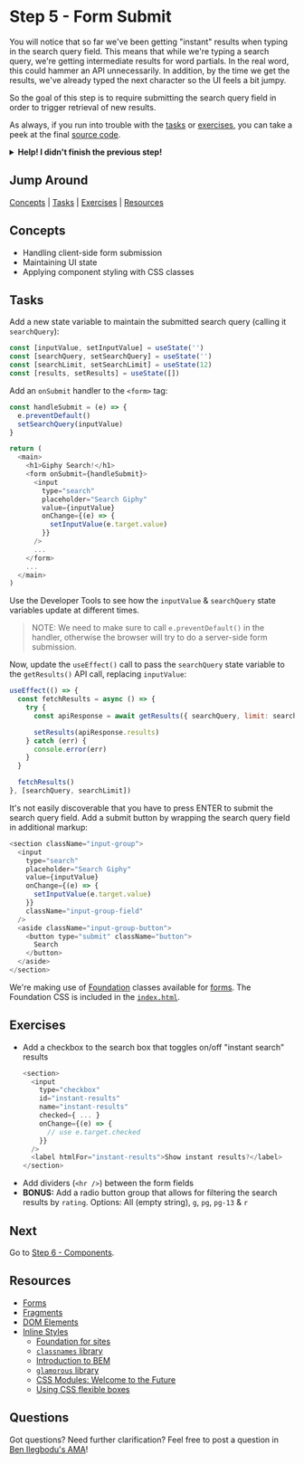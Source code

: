 # Step 5 - Form Submit

You will notice that so far we've been getting "instant" results when typing in the search query field. This means that while we're typing a search query, we're getting intermediate results for word partials. In the real word, this could hammer an API unnecessarily. In addition, by the time we get the results, we've already typed the next character so the UI feels a bit jumpy.

So the goal of this step is to require submitting the search query field in order to trigger retrieval of new results.

As always, if you run into trouble with the [tasks](#tasks) or [exercises](#exercises), you can take a peek at the final [source code](./).

<details>
  <summary><b>Help! I didn't finish the previous step!</b></summary>

If you didn't successfully complete the previous step, you can jump right in by copying the step.

Complete the [setup instructions](../00-begin) if you have not yet followed them.

Ensure you're in the root folder of the repo:

```sh
cd react-workshop
```

Remove the existing workshop directory if you had previously started elsewhere:

```sh
rm -rf src/workshop
```

Copy the previous step as a starting point:

```sh
cp -r src/react/04-lists src/workshop
```

Ensure [`src/index.js`](../../index.js#L3) is still pointing to the `workshop` App:

```js
import App from './workshop/App'
```

Start the app:

```sh
npm start
```

After the app is initially built, a new browser window should open up at [http://localhost:3000/](http://localhost:3000/), and you should be able to continue on with the tasks below.

</details>

## Jump Around

[Concepts](#concepts) | [Tasks](#tasks) | [Exercises](#exercises) | [Resources](#resources)

## Concepts

- Handling client-side form submission
- Maintaining UI state
- Applying component styling with CSS classes

## Tasks

Add a new state variable to maintain the submitted search query (calling it `searchQuery`):

```js
const [inputValue, setInputValue] = useState('')
const [searchQuery, setSearchQuery] = useState('')
const [searchLimit, setSearchLimit] = useState(12)
const [results, setResults] = useState([])
```

Add an `onSubmit` handler to the `<form>` tag:

```js
const handleSubmit = (e) => {
  e.preventDefault()
  setSearchQuery(inputValue)
}

return (
  <main>
    <h1>Giphy Search!</h1>
    <form onSubmit={handleSubmit}>
      <input
        type="search"
        placeholder="Search Giphy"
        value={inputValue}
        onChange={(e) => {
          setInputValue(e.target.value)
        }}
      />
      ...
    </form>
    ...
  </main>
)
```

Use the Developer Tools to see how the `inputValue` & `searchQuery` state variables update at different times.

> NOTE: We need to make sure to call `e.preventDefault()` in the handler, otherwise the browser will try to do a server-side form submission.

Now, update the `useEffect()` call to pass the `searchQuery` state variable to the `getResults()` API call, replacing `inputValue`:

```js
useEffect(() => {
  const fetchResults = async () => {
    try {
      const apiResponse = await getResults({ searchQuery, limit: searchLimit })

      setResults(apiResponse.results)
    } catch (err) {
      console.error(err)
    }
  }

  fetchResults()
}, [searchQuery, searchLimit])
```

It's not easily discoverable that you have to press ENTER to submit the search query field. Add a submit button by wrapping the search query field in additional markup:

```js
<section className="input-group">
  <input
    type="search"
    placeholder="Search Giphy"
    value={inputValue}
    onChange={(e) => {
      setInputValue(e.target.value)
    }}
    className="input-group-field"
  />
  <aside className="input-group-button">
    <button type="submit" className="button">
      Search
    </button>
  </aside>
</section>
```

We're making use of [Foundation](https://get.foundation/sites/docs/forms.html) classes available for [forms](https://get.foundation/sites/docs/forms.html). The Foundation CSS is included in the [`index.html`](../../../public/index.html).

## Exercises

- Add a checkbox to the search box that toggles on/off "instant search" results
  ```js
  <section>
    <input
      type="checkbox"
      id="instant-results"
      name="instant-results"
      checked={ ... }
      onChange={(e) => {
        // use e.target.checked
      }}
    />
    <label htmlFor="instant-results">Show instant results?</label>
  </section>
  ```
- Add dividers (`<hr />`) between the form fields
- **BONUS:** Add a radio button group that allows for filtering the search results by `rating`. Options: All (empty string), `g`, `pg`, `pg-13` & `r`

## Next

Go to [Step 6 - Components](../06-components/).

## Resources

- [Forms](https://reactjs.org/docs/forms.html)
- [Fragments](https://reactjs.org/docs/fragments.html)
- [DOM Elements](https://reactjs.org/docs/dom-elements.html)
- [Inline Styles](https://reactjs.org/docs/dom-elements.html#style)
  - [Foundation for sites](https://get.foundation/sites/docs/)
  - [`classnames` library](https://github.com/JedWatson/classnames)
  - [Introduction to BEM](http://getbem.com/introduction/)
  - [`glamorous` library](https://github.com/paypal/glamorous)
  - [CSS Modules: Welcome to the Future](http://glenmaddern.com/articles/css-modules)
  - [Using CSS flexible boxes](https://developer.mozilla.org/en-US/docs/Web/CSS/CSS_Flexible_Box_Layout/Using_CSS_flexible_boxes)

## Questions

Got questions? Need further clarification? Feel free to post a question in [Ben Ilegbodu's AMA](http://www.benmvp.com/ama/)!

